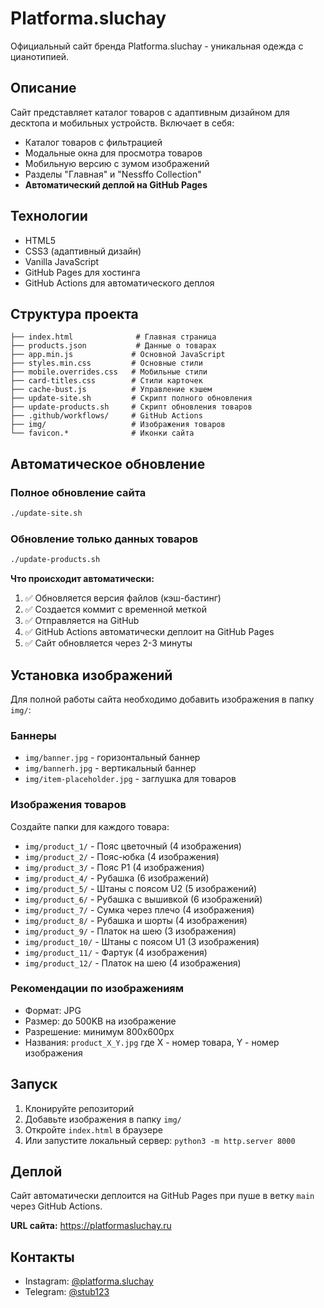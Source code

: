 # Platforma.sluchay

Официальный сайт бренда Platforma.sluchay - уникальная одежда с цианотипией.

## Описание

Сайт представляет каталог товаров с адаптивным дизайном для десктопа и мобильных устройств. Включает в себя:

- Каталог товаров с фильтрацией
- Модальные окна для просмотра товаров
- Мобильную версию с зумом изображений
- Разделы "Главная" и "Nessffo Collection"
- **Автоматический деплой на GitHub Pages**

## Технологии

- HTML5
- CSS3 (адаптивный дизайн)
- Vanilla JavaScript
- GitHub Pages для хостинга
- GitHub Actions для автоматического деплоя

## Структура проекта

```
├── index.html              # Главная страница
├── products.json           # Данные о товарах
├── app.min.js             # Основной JavaScript
├── styles.min.css         # Основные стили
├── mobile.overrides.css   # Мобильные стили
├── card-titles.css        # Стили карточек
├── cache-bust.js          # Управление кэшем
├── update-site.sh         # Скрипт полного обновления
├── update-products.sh     # Скрипт обновления товаров
├── .github/workflows/     # GitHub Actions
├── img/                   # Изображения товаров
└── favicon.*              # Иконки сайта
```

## Автоматическое обновление

### Полное обновление сайта
```bash
./update-site.sh
```

### Обновление только данных товаров
```bash
./update-products.sh
```

**Что происходит автоматически:**
1. ✅ Обновляется версия файлов (кэш-бастинг)
2. ✅ Создается коммит с временной меткой
3. ✅ Отправляется на GitHub
4. ✅ GitHub Actions автоматически деплоит на GitHub Pages
5. ✅ Сайт обновляется через 2-3 минуты

## Установка изображений

Для полной работы сайта необходимо добавить изображения в папку `img/`:

### Баннеры
- `img/banner.jpg` - горизонтальный баннер
- `img/bannerh.jpg` - вертикальный баннер
- `img/item-placeholder.jpg` - заглушка для товаров

### Изображения товаров
Создайте папки для каждого товара:
- `img/product_1/` - Пояс цветочный (4 изображения)
- `img/product_2/` - Пояс-юбка (4 изображения)
- `img/product_3/` - Пояс P1 (4 изображения)
- `img/product_4/` - Рубашка (6 изображений)
- `img/product_5/` - Штаны с поясом U2 (5 изображений)
- `img/product_6/` - Рубашка с вышивкой (6 изображений)
- `img/product_7/` - Сумка через плечо (4 изображения)
- `img/product_8/` - Рубашка и шорты (4 изображения)
- `img/product_9/` - Платок на шею (3 изображения)
- `img/product_10/` - Штаны с поясом U1 (3 изображения)
- `img/product_11/` - Фартук (4 изображения)
- `img/product_12/` - Платок на шею (4 изображения)

### Рекомендации по изображениям
- Формат: JPG
- Размер: до 500KB на изображение
- Разрешение: минимум 800x600px
- Названия: `product_X_Y.jpg` где X - номер товара, Y - номер изображения

## Запуск

1. Клонируйте репозиторий
2. Добавьте изображения в папку `img/`
3. Откройте `index.html` в браузере
4. Или запустите локальный сервер: `python3 -m http.server 8000`

## Деплой

Сайт автоматически деплоится на GitHub Pages при пуше в ветку `main` через GitHub Actions.

**URL сайта:** https://platformasluchay.ru

## Контакты

- Instagram: [@platforma.sluchay](https://www.instagram.com/platforma.sluchay)
- Telegram: [@stub123](https://t.me/stub123)
